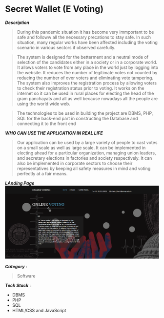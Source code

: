 # Secret Wallet (E Voting) 

***Description***
> During this pandemic situation it has become very immportant to be safe and followw all the necessary precations to stay safe. In such situation, many regular works have been affected including the voting scenario in various sectors if observed carefully.

> The system is designed for the betterment and a neutral mode of selection of the
candidates either in a society or in a corporate world. It allows voters to vote from any place in the world just by logging into the
website. 
> It reduces the number of legitimate votes not counted by reducing the
number of over voters and eliminating vote tampering. The system also improves
the registration process by allowing voters to check their registration status prior to
voting. It works on the internet so it can be used in rural places for electing the
head of the gram panchayats and all as well because nowadays all the people are
using the world wide web.

> The technologies to be used in building the project are DBMS, PHP, SQL for the
back-end part in constructing the Database and connecting it to the front end

***WHO CAN USE THE APPLICATION IN REAL LIFE***
> Our application can be used by a large variety of people to cast votes on a small
scale as well as large scale.
> It can be implemented in electing ahead for a particular organization, managing union leaders, and secretary elections in factories and society respectively. 
> It can also be implemented in corporate sectors to choose their representatives by keeping all safety measures in mind and voting perfectly at a fair means.

***LAnding Page***
![](Capture.PNG)

***Category*** :
> Software

***Tech Stack*** :

- DBMS
- PHP
- SQL
- HTML/CSS and JavaScript
